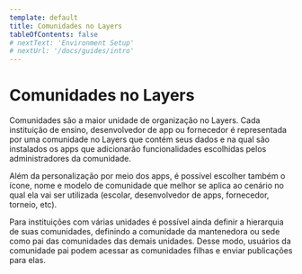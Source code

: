 ```yaml
---
template: default
title: Comunidades no Layers
tableOfContents: false
# nextText: 'Environment Setup'
# nextUrl: '/docs/guides/intro'
---
```


# Comunidades no Layers

Comunidades são a maior unidade de organização no Layers. Cada instituição de ensino, desenvolvedor de app ou fornecedor é representada por uma comunidade no Layers que contém seus dados e na qual são instalados os apps que adicionarão funcionalidades escolhidas pelos administradores da comunidade.

Além da personalização por meio dos apps, é possível escolher também o ícone, nome e modelo de comunidade que melhor se aplica ao cenário no qual ela vai ser utilizada (escolar, desenvolvedor de apps, fornecedor, torneio, etc). 

Para instituições com várias unidades é possível ainda definir a hierarquia de suas comunidades, definindo a comunidade da mantenedora ou sede como pai das comunidades das demais unidades. Desse modo, usuários da comunidade pai podem acessar as comunidades filhas e enviar publicações para elas.
